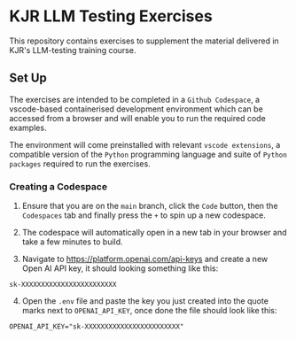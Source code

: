 # KJR LLM Testing Exercises
This repository contains exercises to supplement the material delivered in KJR's LLM-testing training course. 

## Set Up
The exercises are intended to be completed in a `Github Codespace`, a vscode-based containerised development environment which can be accessed from a browser and will enable you to run the required code examples. 

The environment will come preinstalled with relevant `vscode extensions`, a compatible version of the `Python` programming language and suite of `Python packages` required to run the exercises.  

### Creating a Codespace
1. Ensure that you are on the `main` branch, click the `Code` button, then the `Codespaces` tab and finally press the `+` to spin up a new codespace. 

2. The codespace will automatically open in a new tab in your browser and take a few minutes to build.

3. Navigate to https://platform.openai.com/api-keys and create a new Open AI API key, it should looking something like this:

`sk-XXXXXXXXXXXXXXXXXXXXXXXX`

4. Open the `.env` file and paste the key you just created into the quote marks next to `OPENAI_API_KEY`, once done the file should look like this:
```
OPENAI_API_KEY="sk-XXXXXXXXXXXXXXXXXXXXXXXX" 
```
